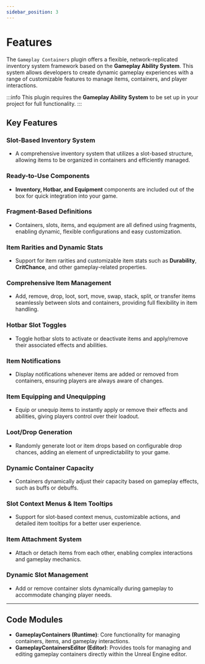 ```yaml
---
sidebar_position: 3
---
```


# Features

The `Gameplay Containers` plugin offers a flexible, network-replicated inventory system framework based on the **Gameplay Ability System**. This system allows developers to create dynamic gameplay experiences with a range of customizable features to manage items, containers, and player interactions.

:::info
This plugin requires the **Gameplay Ability System** to be set up in your project for full functionality.
:::

## Key Features

### **Slot-Based Inventory System**
- A comprehensive inventory system that utilizes a slot-based structure, allowing items to be organized in containers and efficiently managed.

### **Ready-to-Use Components**
- **Inventory, Hotbar, and Equipment** components are included out of the box for quick integration into your game.

### **Fragment-Based Definitions**
- Containers, slots, items, and equipment are all defined using fragments, enabling dynamic, flexible configurations and easy customization.

### **Item Rarities and Dynamic Stats**
- Support for item rarities and customizable item stats such as **Durability**, **CritChance**, and other gameplay-related properties.

### **Comprehensive Item Management**
- Add, remove, drop, loot, sort, move, swap, stack, split, or transfer items seamlessly between slots and containers, providing full flexibility in item handling.

### **Hotbar Slot Toggles**
- Toggle hotbar slots to activate or deactivate items and apply/remove their associated effects and abilities.

### **Item Notifications**
- Display notifications whenever items are added or removed from containers, ensuring players are always aware of changes.

### **Item Equipping and Unequipping**
- Equip or unequip items to instantly apply or remove their effects and abilities, giving players control over their loadout.

### **Loot/Drop Generation**
- Randomly generate loot or item drops based on configurable drop chances, adding an element of unpredictability to your game.

### **Dynamic Container Capacity**
- Containers dynamically adjust their capacity based on gameplay effects, such as buffs or debuffs.

### **Slot Context Menus & Item Tooltips**
- Support for slot-based context menus, customizable actions, and detailed item tooltips for a better user experience.

### **Item Attachment System**
- Attach or detach items from each other, enabling complex interactions and gameplay mechanics.

### **Dynamic Slot Management**
- Add or remove container slots dynamically during gameplay to accommodate changing player needs.

---

## Code Modules

- **GameplayContainers (Runtime)**: Core functionality for managing containers, items, and gameplay interactions.
- **GameplayContainersEditor (Editor)**: Provides tools for managing and editing gameplay containers directly within the Unreal Engine editor.